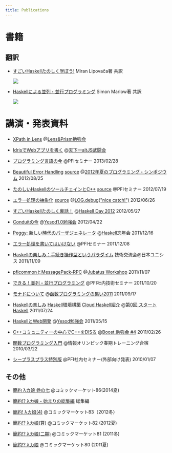 ```yaml
---
title: Publications
---
```


# 書籍

## 翻訳

* [すごいHaskellたのしく学ぼう!](http://estore.ohmsha.co.jp/titles/978427406885P) Miran Lipovača著 共訳

    <a href="http://www.amazon.co.jp/gp/product/4274068854/ref=as_li_tf_il?ie=UTF8&camp=247&creative=1211&creativeASIN=4274068854&linkCode=as2&tag=peropero0b-22"><img border="0" src="http://ws-fe.amazon-adsystem.com/widgets/q?_encoding=UTF8&ASIN=4274068854&Format=_SL160_&ID=AsinImage&MarketPlace=JP&ServiceVersion=20070822&WS=1&tag=peropero0b-22" ></a><img src="http://ir-jp.amazon-adsystem.com/e/ir?t=peropero0b-22&l=as2&o=9&a=4274068854" width="1" height="1" border="0" alt="" style="border:none !important; margin:0px !important;" />

* [Haskellによる並列・並行プログラミング]() Simon Marlow著 共訳

    <a href="http://www.amazon.co.jp/gp/product/4873116899/ref=as_li_ss_il?ie=UTF8&camp=247&creative=7399&creativeASIN=4873116899&linkCode=as2&tag=peropero0b-22"><img border="0" src="http://ws-fe.amazon-adsystem.com/widgets/q?_encoding=UTF8&ASIN=4873116899&Format=_SL160_&ID=AsinImage&MarketPlace=JP&ServiceVersion=20070822&WS=1&tag=peropero0b-22" ></a><img src="http://ir-jp.amazon-adsystem.com/e/ir?t=peropero0b-22&l=as2&o=9&a=4873116899" width="1" height="1" border="0" alt="" style="border:none !important; margin:0px !important;" />

# 講演・発表資料

* [XPath in Lens](http://www.slideshare.net/tanakh/xpath-inlens) @[Lens&Prism勉強会](http://connpass.com/event/13929/)

* [IdrisでWebアプリを書く](http://www.slideshare.net/tanakh/idrisweb) @[天下一altJS武闘会](http://connpass.com/event/6402/)

* [プログラミング言語の今](http://www.slideshare.net/pfi/pfi-seminar20130228-16829939) @PFIセミナー 2013/02/28

* [Beautiful Error Handling](/pub/programming-symposium-2012/spro12.html#1) [source](/pub/programming-symposium-2012/spro12.md) @[2012年夏のプログラミング・シンポジウム](http://spro2012.prosym.jp/) 2012/08/25

* [たのしいHaskellのツールチェインとC++](/pub/pfi-seminar-2012-07-19/main.html#1) [source](/pub/pfi-seminar-2012-07-19/main.md) @PFIセミナー 2012/07/19

* [エラー処理の抽象化](/pub/exception-logging-study-2012-06-28/exception.html#1) [source](/pub/exception-logging-study-2012-06-28/exception.md) @[LOG.debug("nice catch!")](http://connpass.com/event/607/) 2012/06/26

* [すごいHaskellたのしく裏話！](/pub/haskell-day-2012-05-27.html#1) @[Haskell Day 2012](http://partake.in/events/ab7f77b4-7541-47a4-867d-21a096ca883c) 2012/05/27

* [Conduitの今](/pub/yesod-1.0-conduit.html#1) @[Yesod1.0勉強会](http://partake.in/events/76f421e7-c3ca-49bf-b28e-f9ede8032f0b) 2012/04/22

* [Peggy: 新しい時代のパーザジェネレータ](/pub/haskell-bnk-peggy-2011-12-16.html#1) @[Haskell忘年会](http://partake.in/events/6082c32d-9951-4242-9e98-0a7391515dde) 2011/12/16

* [エラー処理を書いてはいけない](/pub/pfi-seminar-2011-12-08.html#1) @PFIセミナー 2011/12/08

* [Haskellの楽しみ：手続き操作型というパラダイム](/pub/unisys-tech-2011-11-09.html#1) 技術交流会@日本ユニシス 2011/11/09

* [pficommonとMessagePack-RPC](http://jubat.us/_static/tanakh/presen.html#1) @[Jubatus Workshop](http://www.zusaar.com/event/165003) 2011/11/07

* [できる！並列・並行プログラミング](http://www.slideshare.net/pfi/ss-9780450) @PFI社内技術セミナー 2011/10/20

* [モナドについて](http://www.slideshare.net/tanakh/monad-tutorial) @[函数プログラミングの集い2011](http://partake.in/events/2228deb7-124e-43d0-ba6b-026ec4b67d39) 2011/09/17

* [Haskellの楽しみ](/pub/start-haskell-0-fun.pdf) [Haskell環境構築](/pub/start-haskell-0-env.pdf) [Cloud Haskell紹介](/pub/start-haskell-0-cloud-haskell.pdf) @[第0回 スタートHaskell](http://atnd.org/events/17468) 2011/07/24

* [HaskellとWeb開発](http://www.slideshare.net/tanakh/yesod) @[Yesod勉強会](http://partake.in/events/5f27d86f-0211-4af4-9a9e-5f123056e44e) 2011/05/15

* [C++コミュニティーの中心でC++をDISる](http://www.slideshare.net/tanakh/ccdis) @[Boost.勉強会 #4](http://atnd.org/events/11551) 2011/02/26

* [関数プログラミング入門](http://www.slideshare.net/tanakh/ss-3580292) @情報オリンピック春期トレーニング合宿 2010/03/22

* [シープラスプラス特別版](http://www.slideshare.net/pfi/pfi-seminar-2010-1-7) @PFI社内セミナー(外部向け発表) 2010/01/07

## その他

* [簡約 λカ娘 巻の七](http://www.paraiso-lang.org/ikmsm/books/c86.html) @コミックマーケット86(2014夏)

* [簡約!? λカ娘 - 始まりの総集編](http://www.paraiso-lang.org/ikmsm/books/omnibus-beginnings.html) 総集編

* [簡約! λカ娘(4)](http://www.paraiso-lang.org/ikmsm/books/c83.html) @コミックマーケット83（2012冬）

* [簡約!? λカ娘(算)](http://www.paraiso-lang.org/ikmsm/books/c82.html) @コミックマーケット82 (2012夏)

* [簡約!? λカ娘(二期)](http://www.paraiso-lang.org/ikmsm/books/c81.html) @コミックマーケット81 (2011冬)

* [簡約!? λカ娘](http://www.paraiso-lang.org/ikmsm/books/c80.html) @コミックマーケット80 (2011夏)
